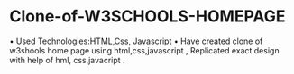 # Clone-of-W3SCHOOLS-HOMEPAGE

•	Used Technologies:HTML,Css, Javascript
•	Have created clone of w3shools home page using html,css,javascript , Replicated exact design with help of hml, css,javacript .
